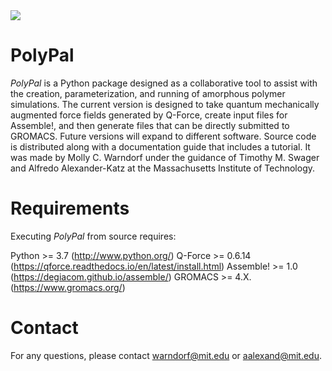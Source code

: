 <img src="https://i.imgur.com/LvRtqyg.png" heigh="50">

# PolyPal
*PolyPal* is a Python package designed as a collaborative tool to assist with the creation, parameterization, and running of amorphous polymer simulations. The current version is designed to take quantum mechanically augmented force fields generated by Q-Force, create input files for Assemble!, and then generate files that can be directly submitted to GROMACS. Future versions will expand to different software. Source code is distributed along with a documentation guide that includes a tutorial.
It was made by Molly C. Warndorf under the guidance of Timothy M. Swager and Alfredo Alexander-Katz at the Massachusetts Institute of Technology.

# Requirements
Executing *PolyPal* from source requires:

Python >= 3.7 (http://www.python.org/) 
Q-Force >= 0.6.14 (https://qforce.readthedocs.io/en/latest/install.html)
Assemble! >= 1.0 (https://degiacom.github.io/assemble/)
GROMACS >= 4.X. (https://www.gromacs.org/) 

# Contact
For any questions, please contact warndorf@mit.edu or aalexand@mit.edu.
